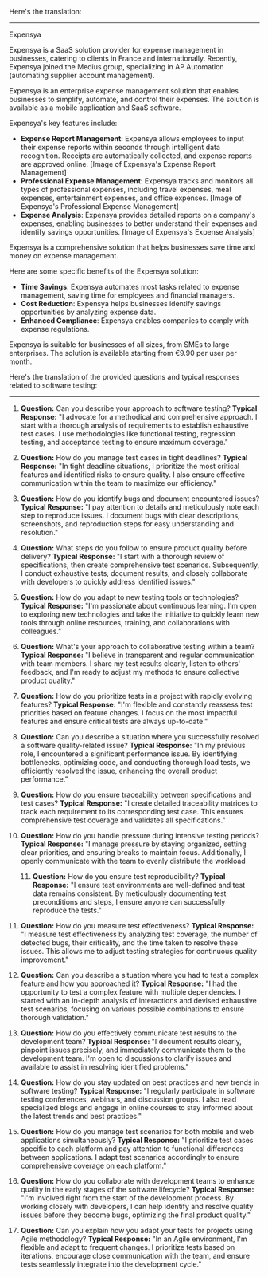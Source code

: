 Here's the translation:

---

Expensya

Expensya is a SaaS solution provider for expense management in businesses, catering to clients in France and internationally. Recently, Expensya joined the Medius group, specializing in AP Automation (automating supplier account management).

Expensya is an enterprise expense management solution that enables businesses to simplify, automate, and control their expenses. The solution is available as a mobile application and SaaS software.

Expensya's key features include:

* **Expense Report Management**: Expensya allows employees to input their expense reports within seconds through intelligent data recognition. Receipts are automatically collected, and expense reports are approved online.
[Image of Expensya's Expense Report Management]
* **Professional Expense Management**: Expensya tracks and monitors all types of professional expenses, including travel expenses, meal expenses, entertainment expenses, and office expenses.
[Image of Expensya's Professional Expense Management]
* **Expense Analysis**: Expensya provides detailed reports on a company's expenses, enabling businesses to better understand their expenses and identify savings opportunities.
[Image of Expensya's Expense Analysis]

Expensya is a comprehensive solution that helps businesses save time and money on expense management.

Here are some specific benefits of the Expensya solution:

* **Time Savings**: Expensya automates most tasks related to expense management, saving time for employees and financial managers.
* **Cost Reduction**: Expensya helps businesses identify savings opportunities by analyzing expense data.
* **Enhanced Compliance**: Expensya enables companies to comply with expense regulations.

Expensya is suitable for businesses of all sizes, from SMEs to large enterprises. The solution is available starting from €9.90 per user per month.


Here's the translation of the provided questions and typical responses related to software testing:

---

1. **Question:** Can you describe your approach to software testing?
   **Typical Response:** "I advocate for a methodical and comprehensive approach. I start with a thorough analysis of requirements to establish exhaustive test cases. I use methodologies like functional testing, regression testing, and acceptance testing to ensure maximum coverage."

2. **Question:** How do you manage test cases in tight deadlines?
   **Typical Response:** "In tight deadline situations, I prioritize the most critical features and identified risks to ensure quality. I also ensure effective communication within the team to maximize our efficiency."

3. **Question:** How do you identify bugs and document encountered issues?
   **Typical Response:** "I pay attention to details and meticulously note each step to reproduce issues. I document bugs with clear descriptions, screenshots, and reproduction steps for easy understanding and resolution."

4. **Question:** What steps do you follow to ensure product quality before delivery?
   **Typical Response:** "I start with a thorough review of specifications, then create comprehensive test scenarios. Subsequently, I conduct exhaustive tests, document results, and closely collaborate with developers to quickly address identified issues."

5. **Question:** How do you adapt to new testing tools or technologies?
   **Typical Response:** "I'm passionate about continuous learning. I'm open to exploring new technologies and take the initiative to quickly learn new tools through online resources, training, and collaborations with colleagues."

6. **Question:** What's your approach to collaborative testing within a team?
   **Typical Response:** "I believe in transparent and regular communication with team members. I share my test results clearly, listen to others' feedback, and I'm ready to adjust my methods to ensure collective product quality."

7. **Question:** How do you prioritize tests in a project with rapidly evolving features?
   **Typical Response:** "I'm flexible and constantly reassess test priorities based on feature changes. I focus on the most impactful features and ensure critical tests are always up-to-date."

8. **Question:** Can you describe a situation where you successfully resolved a software quality-related issue?
   **Typical Response:** "In my previous role, I encountered a significant performance issue. By identifying bottlenecks, optimizing code, and conducting thorough load tests, we efficiently resolved the issue, enhancing the overall product performance."

9. **Question:** How do you ensure traceability between specifications and test cases?
   **Typical Response:** "I create detailed traceability matrices to track each requirement to its corresponding test case. This ensures comprehensive test coverage and validates all specifications."

10. **Question:** How do you handle pressure during intensive testing periods?
    **Typical Response:** "I manage pressure by staying organized, setting clear priorities, and ensuring breaks to maintain focus. Additionally, I openly communicate with the team to evenly distribute the workload



    11. **Question:** How do you ensure test reproducibility?
    **Typical Response:** "I ensure test environments are well-defined and test data remains consistent. By meticulously documenting test preconditions and steps, I ensure anyone can successfully reproduce the tests."

12. **Question:** How do you measure test effectiveness?
    **Typical Response:** "I measure test effectiveness by analyzing test coverage, the number of detected bugs, their criticality, and the time taken to resolve these issues. This allows me to adjust testing strategies for continuous quality improvement."

13. **Question:** Can you describe a situation where you had to test a complex feature and how you approached it?
    **Typical Response:** "I had the opportunity to test a complex feature with multiple dependencies. I started with an in-depth analysis of interactions and devised exhaustive test scenarios, focusing on various possible combinations to ensure thorough validation."

14. **Question:** How do you effectively communicate test results to the development team?
    **Typical Response:** "I document results clearly, pinpoint issues precisely, and immediately communicate them to the development team. I'm open to discussions to clarify issues and available to assist in resolving identified problems."

15. **Question:** How do you stay updated on best practices and new trends in software testing?
    **Typical Response:** "I regularly participate in software testing conferences, webinars, and discussion groups. I also read specialized blogs and engage in online courses to stay informed about the latest trends and best practices."

16. **Question:** How do you manage test scenarios for both mobile and web applications simultaneously?
    **Typical Response:** "I prioritize test cases specific to each platform and pay attention to functional differences between applications. I adapt test scenarios accordingly to ensure comprehensive coverage on each platform."

17. **Question:** How do you collaborate with development teams to enhance quality in the early stages of the software lifecycle?
    **Typical Response:** "I'm involved right from the start of the development process. By working closely with developers, I can help identify and resolve quality issues before they become bugs, optimizing the final product quality."

18. **Question:** Can you explain how you adapt your tests for projects using Agile methodology?
    **Typical Response:** "In an Agile environment, I'm flexible and adapt to frequent changes. I prioritize tests based on iterations, encourage close communication with the team, and ensure tests seamlessly integrate into the development cycle."
